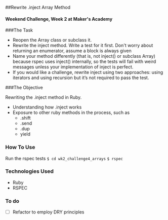 ##Rewrite .inject Array Method 


#### Weekend Challenge, Week 2 at Maker's Academy

###The Task 

* Reopen the Array class or subclass it.
* Rewrite the inject method. Write a test for it first. Don't worry about returning an enumerator, assume a block is always given
* Name your method differently (that is, not inject() or subclass Array) because rspec uses inject() internally, so the tests will fail with weird messages unless your implementation of inject is perfect.
* If you would like a challenge, rewrite inject using two approaches: using iterators and using recursion but it’s not required to pass the test.

###The Objective

Rewriting the .inject method in Ruby. 

+ Understanding how .inject works
+ Exposure to other ruby methods in the process, such as 
	+ .shift
	+ .send
	+ .dup
	+ yield


### How To Use

Run the rspec tests ``` $ cd wk2_challenge4_arrays ```
``` $ rspec ```


### Technologies Used
* Ruby
* RSPEC


### To do 
- [ ] Refactor to employ DRY principles

